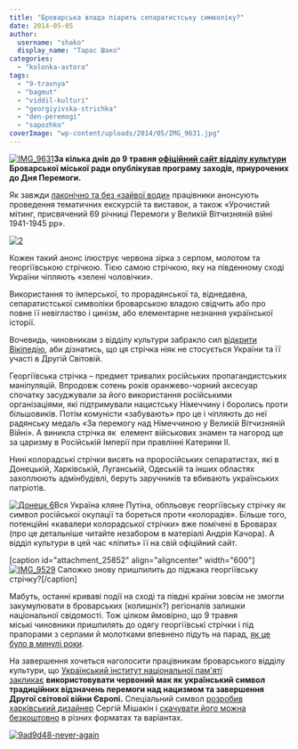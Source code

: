 ```yaml
---
title: "Броварська влада піарить сепаратистську символіку?"
date: 2014-05-05
author: 
  username: "shako"
  display_name: "Тарас Шако"
categories: 
  - "kolonka-avtora"
tags: 
  - "9-travnya"
  - "bagmut"
  - "viddil-kulturi"
  - "georgiyivska-strichka"
  - "den-peremogi"
  - "sapozhko"
coverImage: "wp-content/uploads/2014/05/IMG_9631.jpg"
---
```


[![IMG_9631](https://mpz.brovary.org/wp-content/uploads/2014/05/IMG_9631.jpg)](https://mpz.brovary.org/wp-content/uploads/2014/05/IMG_9631.jpg)**За кілька днів до 9 травня [офіційний сайт відділу культури](http://www.kulturabr.kiev.ua/) Броварської міської ради опублікував програму заходів, приурочених до Дня Перемоги.**

Як завжди [лаконічно та без «зайвої води»](http://www.kulturabr.kiev.ua/content/urochistiy-miting-prisvyacheniy-69-richnici-peremogi-u-velikiy-vitchiznyaniy-viyni-1941-1945) працівники анонсують проведення тематичних екскурсій та виставок, а також «Урочистий мітинг, присвячений 69 річниці Перемоги у Великій Вітчизняній війні 1941-1945 рр».

[![2](https://mpz.brovary.org/wp-content/uploads/2014/05/2.jpg)](https://mpz.brovary.org/wp-content/uploads/2014/05/2.jpg)

Кожен такий анонс ілюструє червона зірка з серпом, молотом та георгіївською стрічкою. Тією самою стрічкою, яку на південному сході України чіпляють «зелені чоловічки».

Використання то імперської, то прорадянської та, віднедавна, сепаратистської символіки броварською владою свідчить або про повне її невігластво і цинізм, або елементарне незнання української історії.

Вочевидь, чиновникам з відділу культури забракло сил [відкрити Вікіпедію](http://uk.wikipedia.org/wiki/%D0%93%D0%B5%D0%BE%D1%80%D0%B3%D1%96%D1%97%D0%B2%D1%81%D1%8C%D0%BA%D0%B0_%D1%81%D1%82%D1%80%D1%96%D1%87%D0%BA%D0%B0), аби дізнатись, що ця стрічка ніяк не стосується України та її участі в Другій Світовій.

Георгіївська стрічка – предмет тривалих російських пропагандистських маніпуляцій. Впродовж сотень років оранжево-чорний аксесуар спочатку засуджували за його використання російськими організаціями, які підтримували нацистську Німеччину і боролись проти більшовиків. Потім комуністи «забувають» про це і чіпляють до неї радянську медаль «За перемогу над Німеччиною у Великій Вітчизняній Війні». А виникла стрічка як  елемент військових знамен та нагород ще за царизму в Російській Імперії при правлінні Катерини II.

Нині колорадські стрічки висять на проросійських сепаратистах, які в Донецькій, Харківській, Луганській, Одеській та інших областях захоплюють адмінбудівлі, беруть заручників та вбивають українських патріотів.

[![Донецк 6](https://mpz.brovary.org/wp-content/uploads/2014/05/Donetsk-6.jpg)](https://mpz.brovary.org/wp-content/uploads/2014/05/Donetsk-6.jpg)Вся Україна кляне Путіна, обпльовує георгіївську стрічку як символ російської окупації та бореться проти «колорадів». Більше того, потенційні «кавалери колорадської стрічки» вже помічені в Броварах (про це детальніше читайте незабором в матеріалі Андрія Качора). А відділ культури в цей час «ліпить» її на свій офіційний сайт.

\[caption id="attachment\_25852" align="aligncenter" width="600"\][![IMG_9529](https://mpz.brovary.org/wp-content/uploads/2014/05/IMG_9529.jpg)](https://mpz.brovary.org/wp-content/uploads/2014/05/IMG_9529.jpg) Сапожко знову пришпилить до піджака георгіївську стрічку?\[/caption\]

Мабуть, останні криваві події на сході та півдні країни зовсім не змогли закумулювати в броварських (колишніх?) регіоналів залишки національної свідомості. Тож цілком ймовірно, що 9 травня міські чиновники пришпилять до одягу георгіївські стрічки і під прапорами з серпами й молотками впевнено підуть на парад, [як це було в минулі роки](https://mpz.brovary.org/navishho-den-peremogi-peretvorili-na-parad-partiyi-simonenka-bagato-foto/).

На завершення хочеться наголосити працівникам броварського відділу культури, що [Український інститут національної пам'яті закликає](http://www.memory.gov.ua/news/ukraina-zgaduvatime-poleglikh-u-drugii-svitovii-viini-pid-evropeiskim-simvolom-chervonim-makom) **використовувати червоний мак як український символ традиційних відзначень перемоги над нацизмом та завершення Другої світової війни Європі.** Спеціальний символ [розробив харківський дизайнер](http://life.pravda.com.ua/society/2014/05/5/166936/) Сергій Мішакін і [скачувати його можна безкоштовно](https://www.copy.com/s/SrjHUi4Jh8gz4VyV/neveragain_3Z) в різних форматах та варіантах.

[![9ad9d48-never-again](https://mpz.brovary.org/wp-content/uploads/2014/05/9ad9d48-never-again.jpg)](https://mpz.brovary.org/wp-content/uploads/2014/05/9ad9d48-never-again.jpg)
